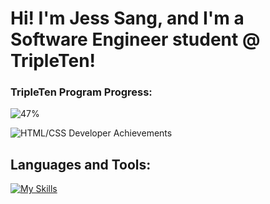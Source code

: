 # Hi! I'm Jess Sang, and I'm a Software Engineer student @ TripleTen!

### TripleTen Program Progress:
![47%](https://progress-bar.xyz/47)

![HTML/CSS Developer Achievements](https://media.licdn.com/dms/image/v2/D5622AQF3QuGi9GhkCw/feedshare-shrink_800/B56ZQtvouEHoAg-/0/1735934250770?e=1740009600&v=beta&t=EkMwtKlfLswpfkUHyzeFSH-hZIq74nLer9SURhEG0MI)

## **Languages and Tools:**

[![My Skills](https://skillicons.dev/icons?i=js,html,css,vscode,figma,git,github,discord)](https://skillicons.dev)
